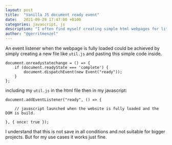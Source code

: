 ```yaml
---
layout: post
title:  "Vanilla JS document ready event"
date:   2021-09-29 17:47:00 +0100
categories: javascript, js
description: "I often find myself creating simple html webpages for little things. I dont want to use massive javascript libraries, but I sometimes need some functionality from such a library."
author: "@gerritmenzel"
---
```


An event listener when the webpage is fully loaded could be achieved by simply creating a new file like `util.js` and pasting this simple code inside.

```
document.onreadystatechange = () => {
    if (document.readyState === 'complete') {
        document.dispatchEvent(new Event("ready"));
    }
};
```

including my `util.js` in the html file then in my javascript:

```
document.addEventListener("ready", () => {

    // javascript launched when the website is fully loaded and the DOM is build.
    
}, { once: true });
```

I understand that this is not save in all conditions and not suitable for bigger projects. But for my use cases it works just fine.
